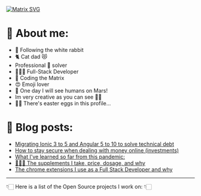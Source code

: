 <!--
Hi! This is an easter egg.
Congratulations you found the first one!
-->

[![Matrix SVG](https://raw.githubusercontent.com/rodrigograca31/rodrigograca31/master/matrix.svg)](https://www.youtube.com/watch?v=SDkAGkd4NLc)

<!-- # 👀 Hi stranger! 👋🏻 -->

# 🤔 About me:

- 🐇 Following the white rabbit
- 🐈 Cat dad 😻
- Professional 🐛 solver
- 👨🏻‍💻 Full-Stack Developer
- 💊 Coding the Matrix
- 😍 Emoji lover
- 🚀 One day I will see humans on Mars!
- Im very creative as you can see 🎨👀
- 🐇🥚 There's easter eggs in this profile...

<!-- Watch this: https://www.youtube.com/watch?v=eC7xzavzEKY -->

# 📝 Blog posts:

<!-- BLOG-POST-LIST:START -->
- [Migrating Ionic 3 to 5 and Angular 5 to 10 to solve technical debt](https://blog.rodrigograca.com/ionic-3-to-5-angular-5-to-10-solve-technical-debt/)
- [How to stay secure when dealing with money online (investments)](https://blog.rodrigograca.com/how-to-stay-secure-when-dealing-with-money-online/)
- [What I've learned so far from this pandemic:](https://blog.rodrigograca.com/what-ive-learned-from-this-pandemic/)
- [💪🏻💊 The supplements I take, price, dosage, and why](https://blog.rodrigograca.com/the-supplements-i-take-price-dosage-why/)
- [The chrome extensions I use as a Full Stack Developer and why](https://blog.rodrigograca.com/the-chrome-extensions-i-use-why/)
<!-- BLOG-POST-LIST:END -->

---

👇🏻 Here is a list of the Open Source projects I work on: 👇🏻
